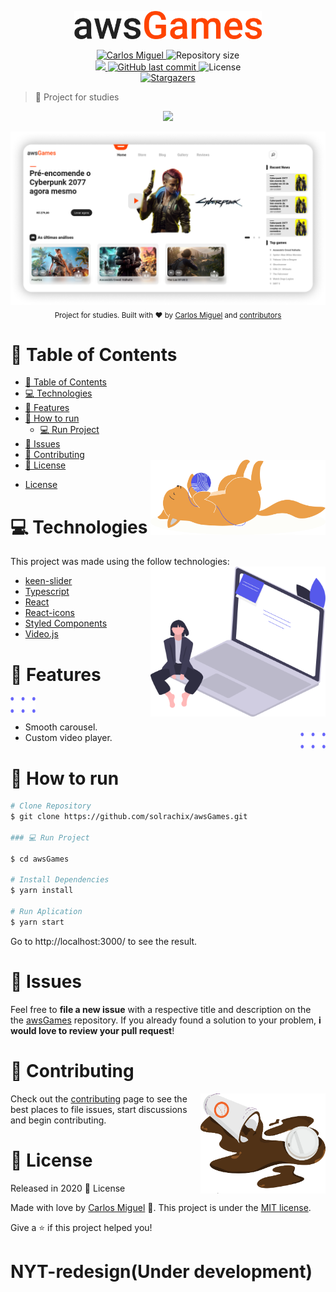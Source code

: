 
<p align="center">
   <img src="https://github.com/solrachix/awsGames/blob/master/.github/logo.png?raw=true" alt="awsGames" width="300"/>
</p>

<p align="center">
   <a href="https://www.linkedin.com/in/carlos-miguel-380413197">
      <img alt="Carlos Miguel" src="https://img.shields.io/badge/-Carlos%20Miguel-FF4400?style=for-the-badge&logo=Linkedin&logoColor=white" />
   </a>
  <img alt="Repository size" src="https://img.shields.io/github/repo-size/solrachix/awsGames?style=for-the-badge&label=Repo%20Size:&labelColor=FF4400&color=FF4400">
	<br />
  <a aria-label="Completed" href="https://nextlevelweek.com/episodios/omnistack/edicao/2">
    <img src="https://img.shields.io/badge/awsGames-11.01.20-FF4400?style=for-the-badge&labelColor=FF4400"></img>
  </a>
  <a href="https://github.com/solrachix/awsGames/commits/master">
    <img alt="GitHub last commit" src="https://img.shields.io/github/last-commit/solrachix/awsGames?style=for-the-badge&label=last%20commit:&labelColor=FF4400&color=FF4400">
  </a>
  <img alt="License" src="https://img.shields.io/badge/license-MIT-FF4400?style=for-the-badge&labelColor=FF4400&color=FF4400">
  <br />
  <a href="https://github.com/solrachix/awsGames/stargazers">
    <img alt="Stargazers" src="https://img.shields.io/github/stars/solrachix/awsGames?color=FF4400&logo=github">
  </a>
</p>

> :rocket: Project for studies

<p align="center">
  <a href="https://github.com/solrachix/Proffy/tree/master/packages/web">
    <img src="https://img.shields.io/badge/WEB-FF4400?logo=typescript&logoColor=B12120&label=awsGames&labelColor=FF4400&style=for-the-badge" />
  </a>
</p>

<p align="center">
	<img src="https://github.com/solrachix/awsGames/blob/master/.github/Screen.png?raw=true" />
  <sub>Project for studies. Built with ❤︎ by
    <a href="https://github.com/solrachix">Carlos Miguel</a> and
    <a href="https://github.com/solrachix/awsGames/graphs/contributors">
      contributors
    </a>
  </sub>
</p>

# :pushpin: Table of Contents

- [:pushpin: Table of Contents](#pushpin-table-of-contents)
- [:computer: Technologies](#computer-technologies)
- [:rocket: Features](#rocket-features)
- [:construction_worker: How to run](#construction_worker-how-to-run)
    - [💻 Run Project](#-run-project)
- [:bug: Issues](#bug-issues)
- [:tada: Contributing](#tada-contributing)
- [:closed_book: License](#closed_book-license)
	<img src="https://github.com/solrachix/proffy/blob/master/.github/adornment-1.png?raw=true"
	width="280px"
	height="120px"
	align="right"
/>
* [License](#closed_book-license)

# :computer: Technologies
This project was made using the follow technologies:
 <img
	src="https://github.com/solrachix/Proffy/blob/master/.github/adornment-2.png?raw=true"
	width="280px"
	height="240px"
	align="right"
/>

* [keen-slider](https://keen-slider.io/)
* [Typescript](https://www.typescriptlang.org/)
* [React](https://reactjs.org/)
* [React-icons](https://react-icons.github.io/react-icons/)
* [Styled Components](https://styled-components.com/)
* [Video.js](https://videojs.com/)


# :rocket: Features
 <img
	src="https://github.com/solrachix/Proffy/blob/master/.github/bolinhas-3.png?raw=true"
	width="40px"
	height="26px"
	align="center"
/>
* Smooth carousel.
* Custom video player.
 <img
	src="https://github.com/solrachix/Proffy/blob/master/.github/bolinhas-3.png?raw=true"
	width="40px"
	height="26px"
	align="right"
/>
# :construction_worker: How to run
```bash
# Clone Repository
$ git clone https://github.com/solrachix/awsGames.git

### 💻 Run Project

$ cd awsGames

# Install Dependencies
$ yarn install

# Run Aplication
$ yarn start
```
Go to http://localhost:3000/ to see the result.

# :bug: Issues

Feel free to **file a new issue** with a respective title and description on the the [awsGames](https://github.com/sorachix/awsGames/issues) repository. If you already found a solution to your problem, **i would love to review your pull request**!

# :tada: Contributing
<img
	src="https://github.com/solrachix/Proffy/blob/master/.github/adornment-5.png?raw=true"
	width="200px"
	height="160px"
	align="right"
/>
Check out the [contributing](./CONTRIBUTING.md) page to see the best places to file issues, start discussions and begin contributing.

# :closed_book: License

Released in 2020 :closed_book: License

Made with love by [Carlos Miguel](https://github.com/solrachix) 🚀.
This project is under the [MIT license](./LICENSE).


Give a ⭐️ if this project helped you!
# NYT-redesign(Under development)
